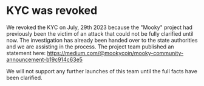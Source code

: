 # KYC was revoked

We revoked the KYC on July, 29th 2023 because the "Mooky" project had previously been the victim of an attack that could not be fully clarified until now. The investigation has already been handed over to the state authorities and we are assisting in the process. 
The project team published an statement here: 
https://medium.com/@mookycoin/mooky-community-announcement-b19c914c63e5

We will not support any further launches of this team until the full facts have been clarified. 
